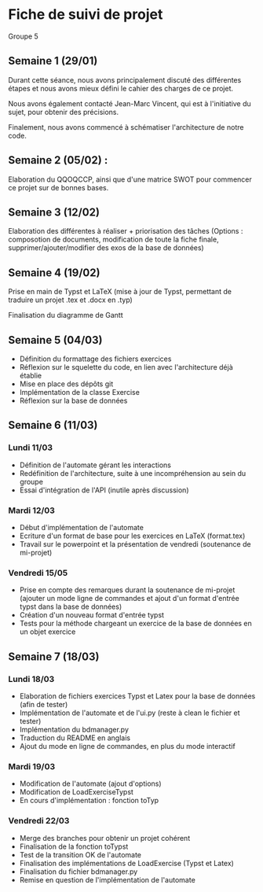 # Fiche de suivi de projet 
Groupe 5

## Semaine 1 (29/01)

Durant cette séance, nous avons principalement discuté des différentes étapes et nous avons mieux défini le cahier des charges de ce projet.

Nous avons également contacté Jean-Marc Vincent, qui est à l'initiative du sujet, pour obtenir des précisions.

Finalement, nous avons commencé à schématiser l'architecture de notre code.

## Semaine 2 (05/02) : 
Elaboration du QQOQCCP, ainsi que d'une matrice SWOT pour commencer ce projet sur de bonnes bases.

## Semaine 3 (12/02)
Elaboration des différentes à réaliser + priorisation des tâches
(Options : composotion de documents, modification de toute la fiche finale, supprimer/ajouter/modifier des exos de la base de données)

## Semaine 4 (19/02)
Prise en main de Typst et LaTeX (mise à jour de Typst, permettant de traduire un projet .tex et .docx en .typ)

Finalisation du diagramme de Gantt

## Semaine 5 (04/03)

* Définition du formattage des fichiers exercices
* Réflexion sur le squelette du code, en lien avec l'architecture déjà établie
* Mise en place des dépôts git
* Implémentation de la classe Exercise
* Réflexion sur la base de données

## Semaine 6 (11/03)

### Lundi 11/03
* Définition de l'automate gérant les interactions
* Redéfinition de l'architecture, suite à une incompréhension au sein du groupe
* Essai d'intégration de l'API (inutile après discussion)

### Mardi 12/03 
* Début d'implémentation de l'automate
* Ecriture d'un format de base pour les exercices en LaTeX (format.tex)
* Travail sur le powerpoint et la présentation de vendredi (soutenance de mi-projet)

### Vendredi 15/05
* Prise en compte des remarques durant la soutenance de mi-projet (ajouter un mode ligne de commandes et ajout d'un format d'entrée typst dans la base de données)
* Création d'un nouveau format d'entrée typst
* Tests pour la méthode chargeant un exercice de la base de données en un objet exercice

## Semaine 7 (18/03)

### Lundi 18/03

* Elaboration de fichiers exercices Typst et Latex pour la base de données (afin de tester)
* Implémentation de l'automate et de l'ui.py (reste à clean le fichier et tester)
* Implémentation du bdmanager.py
* Traduction du README en anglais
* Ajout du mode en ligne de commandes, en plus du mode interactif

### Mardi 19/03

* Modification de l'automate (ajout d'options)
* Modification de LoadExerciseTypst
* En cours d'implémentation : fonction toTyp

### Vendredi 22/03

* Merge des branches pour obtenir un projet cohérent
* Finalisation de la fonction toTypst
* Test de la transition OK de l'automate
* Finalisation des implémentations de LoadExercise (Typst et Latex)
* Finalisation du fichier bdmanager.py
* Remise en question de l'implémentation de l'automate